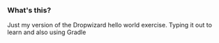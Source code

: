 ### What's this?

Just my version of the Dropwizard hello world exercise. Typing it out to learn and also using Gradle
